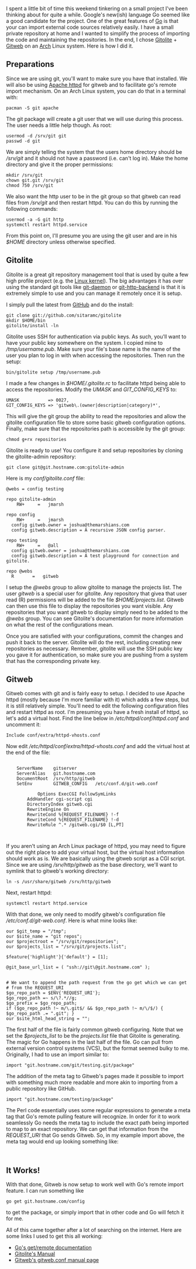 <!-- Title: Private Git Repos And Go -->
<!-- Author: Joshua Marsh -->
<!-- Tags: git,go -->
<!-- Languages: shell,go,html,perl -->

I spent a little bit of time this weekend tinkering on a small project
I've been thinking about for quite a while. Google's new(ish) language
Go seemed like a good candidate for the project. One of the great
features of [Go](http://golang.org/) is that your can import external
code sources relatively easily. I have a small private repository at
home and I wanted to simplify the process of importing the code and
maintaining the repositories. In the end, I chose
[Gitolite](https://github.com/sitaramc/gitolite) +
[Gitweb](https://git.wiki.kernel.org/index.php/Gitweb) on an
[Arch](https://www.archlinux.org/) Linux system. Here is how I did it.

Preparations
------------

Since we are using git, you'll want to make sure you have that
installed. We will also be using
[Apache httpd](http://httpd.apache.org/) for gitweb and to facilitate
go's remote import mechanism. On an Arch Linux system, you can do that
in a terminal with:

<pre><code data-language="shell">pacman -S git apache  
</code></pre>

The git package will create a git user that we will use during this
process. The user needs a little help though. As root:

<pre><code data-language="shell">usermod -d /srv/git git
passwd -d git
</code></pre>

We are simply telling the system that the users home directory should
be */srv/git* and it should not have a password (i.e. can't log
in). Make the home directory and give it the proper permissions:

<pre><code data-language="shell">mkdir /srv/git
chown git.git /srv/git
chmod 750 /srv/git
</code></pre>

We also want the http user to be in the git group so that gitweb can
read files from */srv/git* and then restart httpd. You can do this by
running the following commands:

<pre><code data-language="shell">usermod -a -G git http
systemctl restart httpd.service
</code></pre>

From this point on, I'll presume you are using the git user and are in
his *$HOME* directory unless otherwise specified.

Gitolite
--------

Gitolite is a great git repository management tool that is used by
quite a few high profile project (e.g. the
[Linux kernel](http://git.kernel.org/)). The big advantages it has
over using the standard git tools like
[git-daemon](http://www.kernel.org/pub/software/scm/git/docs/git-daemon.html)
or
[git-http-backend](http://www.kernel.org/pub/software/scm/git/docs/git-http-backend.html)
is that it is extremely simple to use and you can manage it remotely
once it is setup.

I simply pull the latest from [GitHub](https://github.com/) and do the
install:

<pre><code data-language="shell">git clone git://github.com/sitaramc/gitolite
mkdir $HOME/bin
gitolite/install -ln
</code></pre>

Gitolite uses SSH for authentication via public keys. As such, you'll
want to have your public key somewhere on the system. I copied mine to
*/tmp/username.pub*. Make sure your file's base name is the name of the
user you plan to log in with when accessing the repositories. Then run
the setup:

<pre><code data-language="shell">bin/gitolite setup /tmp/username.pub
</code></pre>

I made a few changes in *$HOME/.gitolite.rc* to facilitate httpd being
able to access the repositories. Modify the *UMASK* and
*GIT_CONFIG_KEYS* to:

<pre><code data-language="shell">UMASK           => 0027,
GIT_CONFIG_KEYS => 'gitweb\.(owner|description|category)*',
</code></pre>

This will give the git group the ability to read the repositories and allow the gitolite configuration file to store some basic gitweb configuration options. Finally, make sure that the repositories path is accessible by the git group:

<pre><code data-language="shell">chmod g+rx repositories
</code></pre>

Gitolite is ready to use! You configure it and setup repositories by cloning the gitolite-admin repository:

<pre><code data-language="shell">git clone git@git.hostname.com:gitolite-admin
</code></pre>

Here is my *conf/gitolite.conf* file:

<pre><code data-language="shell">@webs = config testing

repo gitolite-admin
    RW+     =   jmarsh

repo config
    RW+     =   jmarsh
  config gitweb.owner = joshua@themarshians.com
  config gitweb.description = A recursive JSON config parser.

repo testing
    RW+     =   @all
  config gitweb.owner = joshua@themarshians.com
  config gitweb.description = A test playground for connection and gitolite.

repo @webs
  R       =   gitweb
</code></pre>

I setup the *@webs* group to allow gitolite to manage the projects
list. The user *gitweb* is a special user for gitolite. Any repository
that givea that user read \(R) permissions will be added to the file
*$HOME/projects.list*. Gitweb can then use this file to display the
repositories you want visible. Any repositories that you want gitweb
to display simply need to be added to the *@webs* group. You can see
Gitolite's documentation for more information on what the rest of the
configurations mean.

Once you are satisfied with your configurations, commit the changes
and push it back to the server. Gitolite will do the rest, including
creating new repositories as necessary. Remember, gitolite will use
the SSH public key you gave it for authentication, so make sure you
are pushing from a system that has the corresponding private key.

Gitweb
------

Gitweb comes with git and is fairly easy to setup. I decided to use
Apache httpd (mostly because I'm more familiar with it) which adds a
few steps, but it is still relatively simple. You'll need to edit the
following configuration files and restart httpd as root. I'm presuming
you have a fresh install of httpd, so let's add a virtual host. Find
the line below in */etc/httpd/conf/httpd.conf* and uncomment it:

<pre><code data-language="shell">Include conf/extra/httpd-vhosts.conf
</code></pre>

Now edit */etc/httpd/conf/extra/httpd-vhosts.conf* and add the virtual
host at the end of the file:

<pre><code data-language="shell"><VirtualHost *:80>
    ServerName    gitserver
    ServerAlias   git.hostname.com
    DocumentRoot  /srv/http/gitweb
    SetEnv        GITWEB_CONFIG   /etc/conf.d/git-web.conf
    <Directory /srv/http/gitweb>
            Options ExecCGI FollowSymLinks
        AddHandler cgi-script cgi
        DirectoryIndex gitweb.cgi
        RewriteEngine On
        RewriteCond %{REQUEST_FILENAME} !-f
        RewriteCond %{REQUEST_FILENAME} !-d
        RewriteRule ^.* /gitweb.cgi/$0 [L,PT]
    </Directory>
</VirtualHost>
</code></pre>

If you aren't using an Arch Linux package of httpd, you may need to
figure out the right place to add your virtual host, but the virtual
host information should work as is. We are basically using the gitweb
script as a CGI script. Since we are using */srv/http/gitweb* as the
base directory, we'll want to symlink that to gitweb's working
directory:

<pre><code data-language="shell">ln -s /usr/share/gitweb /srv/http/gitweb
</code></pre>

Next, restart httpd:

<pre><code data-language="shell">systemctl restart httpd.service
</code></pre>

With that done, we only need to modify gitweb's configuration file
*/etc/conf.d/git-web.conf*. Here is what mine looks like:

<pre><code data-language="perl">our $git_temp = "/tmp";
our $site_name = "git repos";
our $projectroot = "/srv/git/repositories";
our $projects_list = "/srv/git/projects.list";

$feature{'highlight'}{'default'} = [1];

@git_base_url_list = ( "ssh://git\@git.hostname.com" );


# We want to append the path request from the go get which we can get
# from the REQUEST_URI
$go_repo_path = $ENV{'REQUEST_URI'};
$go_repo_path =~ s/\?.*//g;
$go_prefix = $go_repo_path;
if ($go_repo_path !~ m/\.git$/ && $go_repo_path !~ m/\/$/) { $go_repo_path .= ".git"; }
our $site_html_head_string = "";
</code></pre>

The first half of the file is fairly common gitweb configuring. Note
that we set the *$projects_list* to be the *projects.list* file that
Gitolite is generating. The magic for Go happens in the last half of
the file. Go can pull from external version control systems (VCS), but
the format seemed bulky to me. Originally, I had to use an import
similar to:

<pre><code data-language="go">import "git.hostname.com/git/testing.git/package"
</code></pre>

The addition of the meta tag to Gitweb's pages made it possible to
import with something much more readable and more akin to importing
from a public repository like GitHub.

<pre><code data-language="go">import "git.hostname.com/testing/package"
</code></pre>

The Perl code essentially uses some regular expressions to generate a
meta tag that Go's remote pulling feature will recognize. In order for
it to work seamlessly Go needs the meta tag to include the exact path
being imported to map to an exact repository. We can get that
information from the *REQUEST_URI* that Go sends Gitweb. So, in my
example import above, the meta tag would end up looking something
like:

<pre><code data-language="html"><meta name="go-import" content="git.hostname.com/testing git ssh://git\@git.hostname.com/testing.git\"></meta>
</code></pre>

It Works!
---------

With that done, Gitweb is now setup to work well with Go's remote import feature. I can run something like

<pre><code data-language="go">go get git.hostname.com/config
</code></pre>

to get the package, or simply import that in other code and Go will
fetch it for me.

All of this came together after a lot of searching on the
internet. Here are some links I used to get this all working:

* [Go's get/remote documentation](http://golang.org/cmd/go/#hdr-Remote_import_path_syntax)
* [Gitolite's Manual](http://sitaramc.github.com/gitolite/master-toc.html)
* [Gitweb's gitweb.conf manual page](http://www.kernel.org/pub/software/scm/git/docs/gitweb.conf.html)
